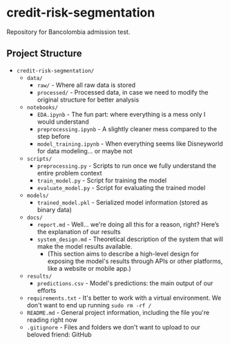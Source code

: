 # credit-risk-segmentation
Repository for Bancolombia admission test.

## Project Structure

- `credit-risk-segmentation/`
  - `data/`
    - `raw/` - Where all raw data is stored
    - `processed/` - Processed data, in case we need to modify the original structure for better analysis
  - `notebooks/`
    - `EDA.ipynb` - The fun part: where everything is a mess only I would understand
    - `preprocessing.ipynb` - A slightly cleaner mess compared to the step before
    - `model_training.ipynb` - When everything seems like Disneyworld for data modeling... or maybe not
  - `scripts/`
    - `preprocessing.py` - Scripts to run once we fully understand the entire problem context
    - `train_model.py` - Script for training the model
    - `evaluate_model.py` - Script for evaluating the trained model
  - `models/`
    - `trained_model.pkl` - Serialized model information (stored as binary data)
  - `docs/`
    - `report.md` - Well... we're doing all this for a reason, right? Here’s the explanation of our results
    - `system_design.md` - Theoretical description of the system that will make the model results available.
      - (This section aims to describe a high-level design for exposing the model's results through APIs or other platforms, like a website or mobile app.)
  - `results/`
    - `predictions.csv` - Model's predictions: the main output of our efforts
  - `requirements.txt` - It's better to work with a virtual environment. We don't want to end up running `sudo rm -rf /`
  - `README.md` - General project information, including the file you're reading right now
  - `.gitignore` - Files and folders we don't want to upload to our beloved friend: GitHub
